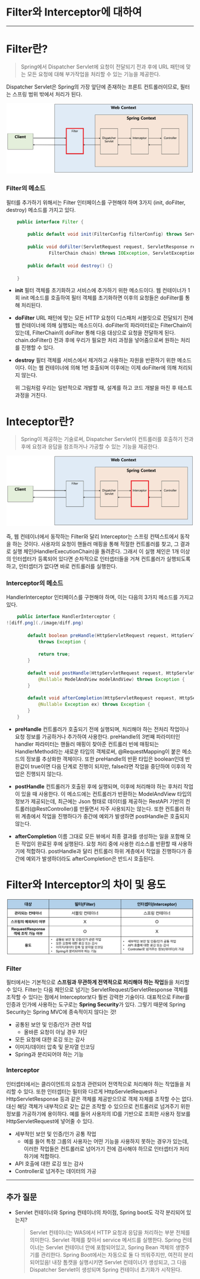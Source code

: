 # Filter와 Interceptor에 대하여

---

# Filter란?

> Spring에서 Dispatcher Servlet에 요청이 전달되기 전과 후에 URL 패턴에 맞는 모든 요청에 대해 부가작업을 처리할 수 있는 기능을 제공한다.

Dispatcher Servlet은 Spring의 가장 앞단에 존재하는 프론트 컨트롤러이므로, 필터는 스프링 범위 밖에서 처리가 된다.

![filter.png](./image/filter.png)

### Filter의 메소드

필터를 추가하기 위해서는 Filter 인터페이스를 구현해야 하며 3가지 (init, doFilter, destroy) 메소드를 가지고 있다.

```java
    public interface Filter {

        public default void init(FilterConfig filterConfig) throws ServletException {}

        public void doFilter(ServletRequest request, ServletResponse response,
                FilterChain chain) throws IOException, ServletException;

        public default void destroy() {}

    }
```

- **init**
  필터 객체를 초기화하고 서비스에 추가하기 위한 메소드이다. 웹 컨테이너가 1회 init 메소드를 호출하여 필터 객체를 초기화하면 이후의 요청들은 doFilter를 통해 처리된다.

- **doFilter**
  URL 패턴에 맞는 모든 HTTP 요청이 디스패처 서블릿으로 전달되기 전에 웹 컨테이너에 의해 실행되는 메소드이다. doFilter의 파라미터로는 FilterChain이 있는데, FilterChain의 doFilter 통해 다음 대상으로 요청을 전달하게 된다. chain.doFilter() 전과 후에 우리가 필요한 처리 과정을 넣어줌으로써 원하는 처리를 진행할 수 있다.

- **destroy**
  필터 객체를 서비스에서 제거하고 사용하는 자원을 반환하기 위한 메소드이다. 이는 웹 컨테이너에 의해 1번 호출되며 이후에는 이제 doFilter에 의해 처리되지 않는다.

  위 그림처럼 우리는 일반적으로 개발할 때, 설계를 하고 코드 개발을 마친 후 테스트 과정을 거친다.

# Inteceptor란?

> Spring이 제공하는 기술로써, Dispatcher Servlet이 컨트롤러를 호출하기 전과 후에 요청과 응답을 참조하거나 가공할 수 있는 기능을 제공한다.

![interceptor.png](./image/interceptor.png)

즉, 웹 컨테이너에서 동작하는 Filter와 달리 Interceptor는 스프링 컨텍스트에서 동작을 하는 것이다.
사용자의 요청이 핸들러 매핑을 통해 적절한 컨트롤러를 찾고, 그 결과로 실행 체인(HandlerExecutionChain)을 돌려준다.
그래서 이 실행 체인은 1개 이상의 인터셉터가 등록되어 있다면 순차적으로 인터셉터들을 거쳐 컨트롤러가 실행되도록 하고, 인터셉터가 없다면 바로 컨트롤러를 실행한다.

### Interceptor의 메소드

HandlerInterceptor 인터페이스를 구현해야 하며, 이는 다음의 3가지 메소드를 가지고 있다.

```java
    public interface HandlerInterceptor {
![diff.png](./image/diff.png)

        default boolean preHandle(HttpServletRequest request, HttpServletResponse response, Object handler)
            throws Exception {

            return true;
        }

        default void postHandle(HttpServletRequest request, HttpServletResponse response, Object handler,
            @Nullable ModelAndView modelAndView) throws Exception {
        }

        default void afterCompletion(HttpServletRequest request, HttpServletResponse response, Object handler,
            @Nullable Exception ex) throws Exception {
        }
    }
```

- **preHandle**
  컨트롤러가 호출되기 전에 실행되며, 처리해야 하는 전처리 작업이나 요청 정보를 가공하거나 추가하여 사용한다.
  preHandle의 3번째 파라미터인 handler 파라미터는 핸들러 매핑이 찾아준 컨트롤러 빈에 매핑되는 HandlerMethod라는 새로운 타입의 객체로써, @RequestMapping이 붙은 메소드의 정보를 추상화한 객체이다.
  또한 preHandle의 반환 타입은 boolean인데 반환값이 true이면 다음 단계로 진행이 되지만, false라면 작업을 중단하여 이후의 작업은 진행되지 않는다.

- **postHandle**
  컨트롤러가 호출된 후에 실행되며, 이후에 처리해야 하는 후처리 작업이 있을 때 사용한다.
  이 메소드에는 컨트롤러가 반환하는 ModelAndView 타입의 정보가 제공되는데, 최근에는 Json 형태로 데이터를 제공하는 RestAPI 기반의 컨트롤러(@RestController)를 만들면서 자주 사용되지는 않는다.
  또한 컨트롤러 하위 계층에서 작업을 진행하다가 중간에 예외가 발생하면 postHandle은 호출되지 않는다.

- **afterCompletion**
  이름 그대로 모든 뷰에서 최종 결과를 생성하는 일을 포함해 모든 작업이 완료된 후에 실행된다. 요청 처리 중에 사용한 리소스를 반환할 때 사용하기에 적합하다. postHandle과 달리 컨트롤러 하위 계층에서 작업을 진행하다가 중간에 예외가 발생하더라도 afterCompletion은 반드시 호출된다.

# Filter와 Interceptor의 차이 및 용도

![diff.png](./image/diff.png)

### Filter

필터에서는 기본적으로 **스프링과 무관하게 전역적으로 처리해야 하는 작업**들을 처리할 수 있다.
Filter는 다음 체인으로 넘기는 ServletRequest/ServletResponse 객체를 조작할 수 있다는 점에서 Interceptor보다 훨씬 강력한 기술이다.
대표적으로 Filter를 인증과 인가에 사용하는 도구로는 **Spring Security**가 있다. 그렇기 때문에 Spring Security는 Spring MVC에 종속적이지 않다는 것!

- 공통된 보안 및 인증/인가 관련 작업
  - 올바른 요청이 아닐 경우 차단
- 모든 요청에 대한 로깅 또는 감사
- 이미지/데이터 압축 및 문자열 인코딩
- Spring과 분리되어야 하는 기능

### Interceptor

인터셉터에서는 클라이언트의 요청과 관련되어 전역적으로 처리해야 하는 작업들을 처리할 수 있다.
또한 인터셉터는 필터와 다르게 HttpServletRequest나 HttpServletResponse 등과 같은 객체를 제공받으므로 객체 자체를 조작할 수는 없다. 대신 해당 객체가 내부적으로 갖는 값은 조작할 수 있으므로 컨트롤러로 넘겨주기 위한 정보를 가공하기에 용이하다. 예를 들어 사용자의 ID를 기반으로 조회한 사용자 정보를 HttpServletRequest에 넣어줄 수 있다.

- 세부적인 보안 및 인증/인가 공통 작업
  - 예를 들어 특정 그룹의 사용자는 어떤 기능을 사용하지 못하는 경우가 있는데, 이러한 작업들은 컨트롤러로 넘어가기 전에 검사해야 하므로 인터셉터가 처리하기에 적합하다.
- API 호출에 대한 로깅 또는 감사
- Controller로 넘겨주는 데이터의 가공

---

## 추가 질문

- Servlet 컨테이너와 Spring 컨테이너의 차이점, Spring boot도 각각 분리되어 있는지?
  > Servlet 컨테이너는 WAS에서 HTTP 요청과 응답을 처리하는 부분 전체를 의미한다.
  > Servlet 객체를 찾아서 service 메서드를 실행한다.
  > Spring 컨테이너는 Servlet 컨테이너 안에 포함되어있고, Spring Bean 객체의 생명주기를 관리한다.
  > Spring Boot에서는 자동으로 둘 다 띄워주지만, 여전히 분리되어있음!
  > 내장 톰캣을 실행시키면 Servlet 컨테이너가 생성되고, 그 다음 Dispatcher Servlet이 생성되며 Spring 컨테이너 초기화가 시작된다.

